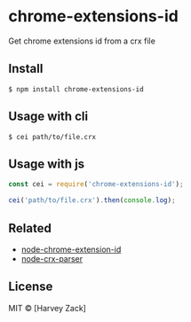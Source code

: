 # chrome-extensions-id

Get chrome extensions id from a crx file

## Install

```
$ npm install chrome-extensions-id
```

## Usage with cli

```
$ cei path/to/file.crx
```

## Usage with js

```js
const cei = require('chrome-extensions-id');

cei('path/to/file.crx').then(console.log);
```

## Related

-   [node-chrome-extension-id](https://github.com/shyiko/node-chrome-extension-id)
-   [node-crx-parser](https://github.com/shyiko/node-crx-parser)

## License

MIT © [Harvey Zack]
